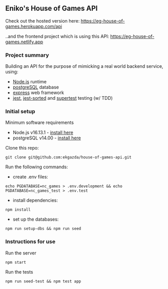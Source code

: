 ## Eniko's House of Games API

Check out the hosted version here: https://eg-house-of-games.herokuapp.com/api

..and the frontend project which is using this API: https://eg-house-of-games.netlify.app

### Project summary

Building an API for the purpose of mimicking a real world backend service, using:
- [Node.js](https://nodejs.org/en/) runtime 
- [postgreSQL](https://www.postgresql.org/) database 
- [express](https://expressjs.com/) web framework 
- [jest](https://jestjs.io/), [jest-sorted](https://www.npmjs.com/package/jest-sorted) and [supertest](https://www.npmjs.com/package/supertest) testing (w/ TDD)

### Initial setup

Minimum software requirements
- Node.js v16.13.1 - [install here](https://nodejs.dev/learn/how-to-install-nodejs)
- postgreSQL v14.00 - [install here](https://www.postgresql.org/download/)

Clone this repo:

`git clone git@github.com:ekgazda/house-of-games-api.git`

Run the following commands:

- create .env files:

`echo PGDATABASE=nc_games > .env.development && echo PGDATABASE=nc_games_test > .env.test`

- install dependencies:

`npm install`

- set up the databases:

`npm run setup-dbs && npm run seed`

### Instructions for use

Run the server

`npm start`

Run the tests

`npm run seed-test && npm test app`



